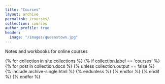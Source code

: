 ```yaml
---
title: "Courses"
layout: archive
permalink: /courses/
collection: courses
author_profile: true
header:
  image: "/images/queenstown.jpg"
---
```


Notes and workbooks for online courses

{% for collection in site.collections %}
 {% if collection.label == 'courses' %}
  {% for post in collection.docs %}
    {% unless collection.output == false %}
      {% include archive-single.html %}
    {% endunless %}
  {% endfor %}
 {% endif %}
{% endfor %}

